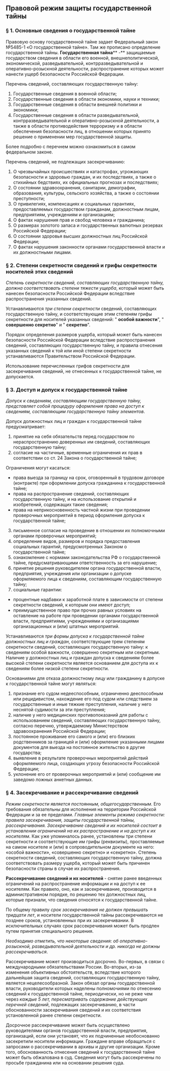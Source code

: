 ## Правовой режим защиты государственной тайны
### § 1. Основные сведения о государственной тайне

Правовую основу государственной тайне задает Федеральный закон №5485-1 «О государственной тайне». Там же прописано определение государственной тайны. **Государственная тайна**** -** защищаемые государством сведения в области его военной, внешнеполитической, экономической, разведывательной, контрразведывательной и оперативно-розыскной деятельности, распространение которых может нанести ущерб безопасности Российской Федерации.

Перечень сведений, составляющих государственную тайну:
1. Государственные сведения в военной области;
2. Государственные сведения в области экономики, науки и техники;
3. Государственные сведения в области внешней политики и экономики;
4. Государственные сведения в области разведывательной, контрразведывательной и оперативно-розыскной деятельности, а также в области противодействия терроризму и в области обеспечения безопасности лиц, в отношении которых принято решение о применении мер государственной защиты.

Более подробно с перечнем можно ознакомиться в самом федеральном законе.

Перечень сведений, не подлежащих засекречиванию:
1) О чрезвычайных происшествиях и катастрофах, угрожающих безопасности и здоровью граждан, и их последствиях, а также о стихийных бедствиях, их официальных прогнозах и последствиях;
2) О состоянии здравоохранения, санитарии, демографии, образования, культуры, сельского хозяйства, а также о состоянии преступности;
3) О привилегиях, компенсациях и социальных гарантиях, предоставляемых государством гражданам, должностным лицам, предприятиям, учреждениям и организациям;
4) О фактах нарушения прав и свобод человека и гражданина;
5) О размерах золотого запаса и государственных валютных резервах Российской Федерации;
6) О состоянии здоровья высших должностных лиц Российской Федерации;
7) О фактах нарушения законности органами государственной власти и их должностными лицами.

### § 2. Степени секретности сведений и грифы секретности носителей этих сведений

_Степень секретности сведений, составляющих государственную тайну, должна соответствовать степени тяжести ущерба_, который может быть нанесен безопасности Российской Федерации вследствие распространения указанных сведений.

Устанавливаются _три степени секретности_ сведений, составляющих государственную тайну, и соответствующие этим степеням грифы секретности для носителей указанных сведений: " **особой важности**", " **совершенно секретно**" и " **секретно**".

Порядок определения размеров ущерба, который может быть нанесен безопасности Российской Федерации вследствие распространения сведений, составляющих государственную тайну, и правила отнесения указанных сведений к той или иной степени секретности устанавливаются Правительством Российской Федерации.

Использование перечисленных грифов секретности для засекречивания сведений, не отнесенных к государственной тайне, не допускается.

### § 3. Доступ и допуск к государственной тайне

_Допуск к сведениям, составляющим государственную тайну, представляет собой процедуру оформления права на доступ к сведениям, составляющим государственную тайну элементов_.

Допуск должностных лиц и граждан к государственной тайне предусматривает:
1. принятие на себя обязательств перед государством по нераспространению доверенных им сведений, составляющих государственную тайну;
2. согласие на частичные, временные ограничения их прав в соответствии со ст. 24 Закона о государственной тайне;

Ограничения могут касаться:
- права выезда за границу на срок, оговоренный в трудовом договоре (контракте) при оформлении допуска гражданина к государственной тайне;
- права на распространение сведений, составляющих государственную тайну, и на использование открытий и изобретений, содержащих такие сведения;
- права на неприкосновенность частной жизни при проведении проверочных мероприятий в период оформления допуска к государственной тайне;

3. письменное согласие на проведение в отношении их полномочными органами проверочных мероприятий;
4. определение видов, размеров и порядка предоставления социальных гарантий, предусмотренных Законом о государственной тайне;
5. ознакомление с нормами законодательства РФ о государственной тайне, предусматривающими ответственность за его нарушение;
6. принятие решения руководителем органа государственной власти, предприятия, учреждения или организации о допуске оформляемого лица к сведениям, составляющим государственную тайну;
7. социальные гарантии:

- процентные надбавки к заработной плате в зависимости от степени секретности сведений, к которым они имеют доступ;
- преимущественное право при прочих равных условиях на оставление на работе при проведении органами государственной власти, предприятиями, учреждениями и организациями организационных и (или) штатных мероприятий.

Устанавливаются _три формы допуска к государственной тайне должностных лиц и граждан_, соответствующие трем степеням секретности сведений, составляющих государственную тайну: к сведениям особой важности, совершенно секретным или секретным. Наличие у должностных лиц и граждан допуска к сведениям более высокой степени секретности является основанием для доступа их к сведениям более низкой степени секретности.

Основаниями для отказа должностному лицу или гражданину в допуске к государственной тайне могут являться:
1) признание его судом недееспособным, ограниченно дееспособным или рецидивистом, нахождение его под судом или следствием за государственные и иные тяжкие преступления, наличие у него неснятой судимости за эти преступления;
2) наличие у него медицинских противопоказаний для работы с использованием сведений, составляющих государственную тайну, согласно перечню, утверждаемому Министерством здравоохранения Российской Федерации;
3) постоянное проживание его самого и (или) его близких родственников за границей и (или) оформление указанными лицами документов для выезда на постоянное жительство в другие государства;
4) выявление в результате проверочных мероприятий действий оформляемого лица, создающих угрозу безопасности Российской Федерации;
5) уклонение его от проверочных мероприятий и (или) сообщение им заведомо ложных анкетных данных.

### § 4. Засекречивание и рассекречивание сведений

_Режим секретности является постоянным, общегосударственным_. Его требования обязательны для исполнения на территории Российской Федерации и за ее пределами. _Главные элементы режима секретности: правила засекречивания, защиты государственной тайны, рассекречивания. Засекречивание сведений и их носителей состоит в установлении ограничений на их распространение и на доступ к их носителям_. Как уже упоминалось ранее, установлены три степени секретности и соответствующие им грифы (реквизиты), проставляемые на самом носителе и (или) в сопроводительном документе на него: «особой важности», «совершенно секретно» и «секретно». Степень секретности сведений, составляющих государственную тайну, должна соответствовать размеру ущерба, который может быть причинен безопасности страны в случае их распространения.

**Рассекречивание сведений и их носителей** - снятие ранее введенных ограничений на распространение информации и на доступ к ее носителям. Как правило, оно, как и засекречивание, производится в административном порядке, по решению тех должностных лиц, которые признали, что сведения относятся к государственной тайне.

По общему правилу _срок засекречивания не должен превышать тридцати лет_, и носители государственной тайны рассекречиваются не позднее сроков, установленных при их засекречивании. В исключительных случаях срок рассекречивания может быть продлен путем принятия специального решения.

_Необходимо отметить, что некоторые сведения: об оперативно-розыскной, разведывательной деятельности и др. никогда не должны рассекречиваться_.

Рассекречивание может производиться досрочно. Во-первых, в связи с международными обязательствами России. Во-вторых, из-за изменения объективных обстоятельств, вследствие которого дальнейшая защита сведений, составляющих государственную тайну, является нецелесообразной. Закон обязал органы государственной власти, руководители которых наделены полномочиями по отнесению сведений к государственной тайне, периодически, но не реже чем через _каждые 5 лет, пересматривать содержание действующих перечней сведений_, подлежащих засекречиванию, в части обоснованности засекречивания сведений и их соответствия установленной ранее степени секретности.

Досрочное рассекречивание может быть осуществлено руководителями органов государственной власти, предприятия, организаций, если они установят, что их подчиненные необоснованно засекретили носители информации. Граждане вправе обращаться с запросами о рассекречивании в архивы и другие организации. Кроме того, обоснованность отнесения сведений к государственной тайне может быть обжалована в суд. Сведения могут быть рассекречены по просьбе гражданина или на основании решения суда.
